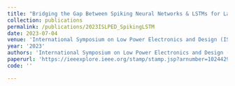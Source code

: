```yaml
---
title: "Bridging the Gap Between Spiking Neural Networks & LSTMs for Latency & Energy Efficiency"
collection: publications
permalink: /publications/2023ISLPED_SpikingLSTM
date: 2023-07-04
venue: 'International Symposium on Low Power Electronics and Design (ISLPED)'
year: '2023'
authors: 'International Symposium on Low Power Electronics and Design (ISLPED)'
paperurl: 'https://ieeexplore.ieee.org/stamp/stamp.jsp?arnumber=10244298&casa_token=zxTOUss5jNcAAAAA:Qech5S_I8JQzrugUbUzoK1PFqox5cZ83FGv8_zbk4KsVuj7AIoSyuEXwXXkkaxrRFW8Pp8_6cg&tag=1'
code: ''

---
```

